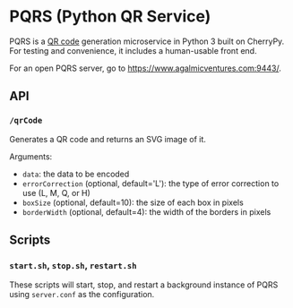 # PQRS (Python QR Service)
PQRS is a [QR code](http://en.wikipedia.org/wiki/QR_code) generation microservice in Python 3 built on CherryPy. For testing and convenience, it includes a human-usable front end.

For an open PQRS server, go to https://www.agalmicventures.com:9443/.

## API

### `/qrCode`
Generates a QR code and returns an SVG image of it.

Arguments:
* `data`: the data to be encoded
* `errorCorrection` (optional, default='L'): the type of error correction to use (L, M, Q, or H)
* `boxSize` (optional, default=10): the size of each box in pixels
* `borderWidth` (optional, default=4): the width of the borders in pixels

## Scripts

### `start.sh`, `stop.sh`, `restart.sh`
These scripts will start, stop, and restart a background instance of PQRS using `server.conf` as the configuration.
